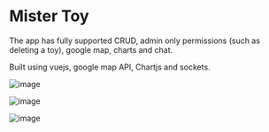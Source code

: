 <h1> Mister Toy </h1>
<p> The app has fully supported CRUD, admin only permissions (such as deleting a toy), google map, charts and chat. </p>
<p> Built using vuejs, google map API, Chartjs and sockets. </p>

![image](https://user-images.githubusercontent.com/93701509/233349218-0f4d5e6a-0935-46ad-ac86-a05f648c6d3a.png)

![image](https://user-images.githubusercontent.com/93701509/233349175-d3967c04-fe05-4dac-ba35-9fbe34f3a59a.png)

![image](https://user-images.githubusercontent.com/93701509/233350330-91714c1c-b572-4d6c-8e75-c7ba6d6806d8.png)
